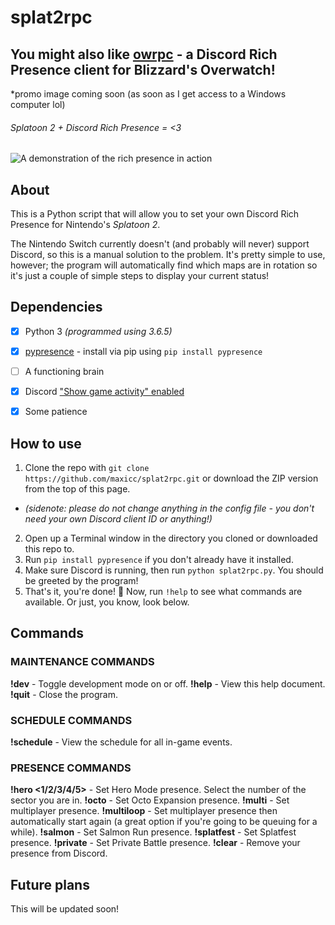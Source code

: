 # splat2rpc

## You might also like [owrpc](https://git.io/owrpc) - a Discord Rich Presence client for Blizzard's Overwatch!

*promo image coming soon (as soon as I get access to a Windows computer lol)

###### Splatoon 2 + Discord Rich Presence = <3

![A demonstration of the rich presence in action](https://f.maxic.me/Screen-Shot-2019-06-11-23-59-37.31.png)

## About

This is a Python script that will allow you to set your own Discord Rich Presence for Nintendo's *Splatoon 2*.

The Nintendo Switch currently doesn't (and probably will never) support Discord, so this is a manual solution to the problem. It's pretty simple to use, however; the program will automatically find which maps are in rotation so it's just a couple of simple steps to display your current status!

## Dependencies

- [x] Python 3 *(programmed using 3.6.5)*

- [x] [pypresence](https://github.com/qwertyquerty/pypresence) - install via pip using `pip install pypresence`

- [ ] A functioning brain

- [x] Discord ["Show game activity" enabled](https://i.imgur.com/VBAU5Cg.png)

- [x] Some patience

## How to use

1. Clone the repo with `git clone https://github.com/maxicc/splat2rpc.git` or download the ZIP version from the top of this page.
* *(sidenote: please do not change anything in the config file - you don't need your own Discord client ID or anything!)*
2. Open up a Terminal window in the directory you cloned or downloaded this repo to.
3. Run `pip install pypresence` if you don't already have it installed.
4. Make sure Discord is running, then run `python splat2rpc.py`. You should be greeted by the program!
5. That's it, you're done! 🎉 Now, run `!help` to see what commands are available. Or just, you know, look below.

## Commands
### MAINTENANCE COMMANDS
**!dev** - Toggle development mode on or off.
**!help** - View this help document.
**!quit** - Close the program.

### SCHEDULE COMMANDS
**!schedule** - View the schedule for all in-game events.

### PRESENCE COMMANDS
**!hero <1/2/3/4/5>** - Set Hero Mode presence. Select the number of the sector you are in.
**!octo** - Set Octo Expansion presence.
**!multi** - Set multiplayer presence.
**!multiloop** - Set multiplayer presence then automatically start again (a great option if you're going to be queuing for a while).
**!salmon** - Set Salmon Run presence.
**!splatfest** - Set Splatfest presence.
**!private** - Set Private Battle presence.
**!clear** - Remove your presence from Discord.

## Future plans

This will be updated soon!
